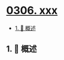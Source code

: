 # [0306. xxx](https://github.com/Tdahuyou/TNotes.leetcode/tree/main/notes/0306.%20xxx)

<!-- region:toc -->

- [1. 📝 概述](#1--概述)

<!-- endregion:toc -->

## 1. 📝 概述
